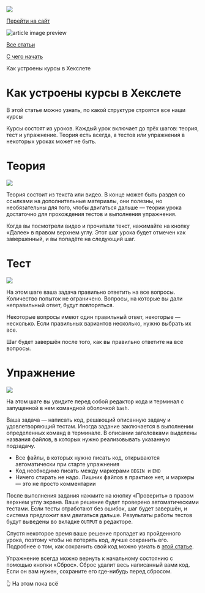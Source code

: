 [![](https://files.carrotquest.app/knowledge-bases-images/logos/64033/1726575914708-nb7xvabz.png)](/)

[Перейти на сайт](https://ru.hexlet.io)

![article image preview]()

[Все статьи](/)

[С чего начать](/category/4293)

Как устроены курсы в Хекслете

# Как устроены курсы в Хекслете

В этой статье можно узнать, по какой структуре строятся все наши курсы

Курсы состоят из уроков. Каждый урок включает до трёх шагов: теория, тест и упражнение. Теория есть всегда, а тестов или упражнения в некоторых уроках может не быть.

# Теория

![](https://files.carrotquest.app/knowledge-bases-images/articles/64033/64033-1726668946252-rvh6wmrm.png)

Теория состоит из текста или видео. В конце может быть раздел со ссылками на дополнительные материалы, они полезны, но необязательны для того, чтобы двигаться дальше — теории урока достаточно для прохождения тестов и выполнения упражнения.

Когда вы посмотрели видео и прочитали текст, нажимайте на кнопку «Далее» в правом верхнем углу. Этот шаг урока будет отмечен как завершенный, и вы попадёте на следующий шаг.

# Тест

![](https://files.carrotquest.app/knowledge-bases-images/articles/64033/64033-1726668966497-91a1t400.png)

На этом шаге ваша задача правильно ответить на все вопросы. Количество попыток не ограничено. Вопросы, на которые вы дали неправильный ответ, будут повторяться.

Некоторые вопросы имеют один правильный ответ, некоторые — несколько. Если правильных вариантов несколько, нужно выбрать их все.

Шаг будет завершён после того, как вы правильно ответите на все вопросы.

# Упражнение

![](https://files.carrotquest.app/knowledge-bases-images/articles/64033/64033-1726668979667-3x5vbgyo.png)

На этом шаге вы увидите перед собой редактор кода и терминал с запущенной в нем командной оболочкой `bash`.

Ваша задача — написать код, решающий описанную задачу и удовлетворяющий тестам. Иногда задание заключается в выполнении определенных команд в терминале. В описании заголовками выделены названия файлов, в которых нужно реализовывать указанную подзадачу.

* Все файлы, в которых нужно писать код, открываются автоматически при старте упражнения
* Код необходимо писать между маркерами `BEGIN`  и `END`
* Ничего стирать не надо. Лишних файлов в практике нет, и маркеры — это не просто комментарии

После выполнения задания нажмите на кнопку «Проверить» в правом верхнем углу экрана. Ваше решение будет проверено автоматическими тестами. Если тесты отработают без ошибок, шаг будет завершён, и система предложит вам двигаться дальше. Результаты работы тестов будут выведены во вкладке `OUTPUT` в редакторе.

Спустя некоторое время ваше решение пропадет из пройденного урока, поэтому чтобы не потерять код, лучше сохранить его. Подробнее о том, как сохранить свой код можно узнать в [этой статье](https://help.hexlet.io/article/20538).

Упражнение всегда можно вернуть к начальному состоянию с помощью кнопки «Сброс». Сброс удалит весь написанный вами код. Если он вам нужен, сохраните его где-нибудь перед сбросом.

👆 На этом пока всё